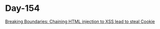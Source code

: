 # Day-154 

[Breaking Boundaries: Chaining HTML injection to XSS lead to steal Cookie](https://medium.com/@bughunt789/breaking-boundaries-chaining-html-injection-to-xss-lead-to-steal-cookie-47ef31815acb)
